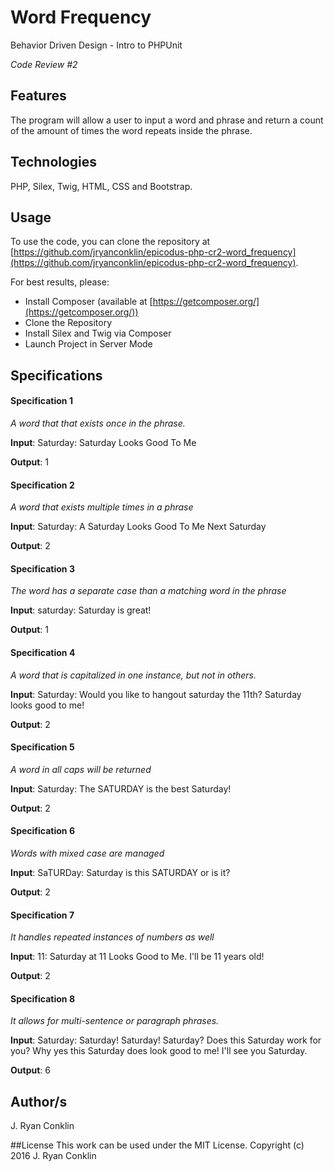 # Word Frequency #
Behavior Driven Design - Intro to PHPUnit

*Code Review #2*

## Features ##
The program will allow a user to input a word and phrase and return a count of the amount of times the word repeats inside the phrase.

## Technologies ##

PHP, Silex, Twig, HTML, CSS and Bootstrap.

## Usage ##

To use the code, you can clone the repository at [https://github.com/jryanconklin/epicodus-php-cr2-word_frequency](https://github.com/jryanconklin/epicodus-php-cr2-word_frequency).

For best results, please:

- Install Composer (available at [https://getcomposer.org/](https://getcomposer.org/))
- Clone the Repository
- Install Silex and Twig via Composer
- Launch Project in Server Mode

## Specifications ##

#### Specification 1 ####
*A word that that exists once in the phrase.*

__Input__: Saturday: Saturday Looks Good To Me

__Output__: 1

#### Specification 2 ####
*A word that exists multiple times in a phrase*

__Input__: Saturday: A Saturday Looks Good To Me Next Saturday

__Output__: 2

#### Specification 3 ####
*The word has a separate case than a matching word in the phrase*

__Input__: saturday: Saturday is great!

__Output__: 1

#### Specification 4 ####
*A word that is capitalized in one instance, but not in others.*

__Input__: Saturday: Would you like to hangout saturday the 11th? Saturday looks good to me!

__Output__: 2

#### Specification 5 ####
*A word in all caps will be returned*

__Input__: Saturday: The SATURDAY is the best Saturday!

__Output__: 2


#### Specification 6 ####
*Words with mixed case are managed*

__Input__: SaTURDay: Saturday is this SATURDAY or is it?

__Output__: 2

#### Specification 7 ####
*It handles repeated instances of numbers as well*

__Input__: 11: Saturday at 11 Looks Good to Me. I'll be 11 years old!

__Output__: 2

#### Specification 8 ####
*It allows for multi-sentence or paragraph phrases.*

__Input__: Saturday: Saturday! Saturday! Saturday? Does this Saturday work for you? Why yes this Saturday does look good to me! I'll see you Saturday.

__Output__: 6


## Author/s
J. Ryan Conklin

##License
This work can be used under the MIT License.
Copyright (c) 2016 J. Ryan Conklin
